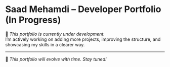 #  Saad Mehamdi – Developer Portfolio (In Progress)

🚧 *This portfolio is currently under development.*  
I’m actively working on adding more projects, improving the structure, and showcasing my skills in a clearer way.

---

📌 *This portfolio will evolve with time. Stay tuned!*


